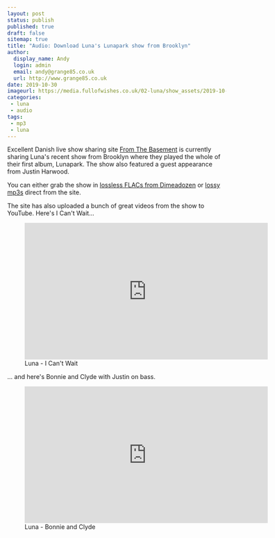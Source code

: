 ```yaml
---
layout: post
status: publish
published: true
draft: false
sitemap: true
title: "Audio: Download Luna's Lunapark show from Brooklyn"
author:
  display_name: Andy
  login: admin
  email: andy@grange85.co.uk
  url: http://www.grange85.co.uk
date: 2019-10-30
imageurl: https://media.fullofwishes.co.uk/02-luna/show_assets/2019-10-18/2019-10-18-luna-video-grab.jpg
categories:
 - luna
 - audio
tags:
 - mp3
 - luna
---
```

Excellent Danish live show sharing site [From The Basement](https://tdk-c90.blogspot.com/2019/10/2019-10-18-luna-new-york-elsewhere-hall.html) is currently sharing Luna's recent show from Brooklyn where they played the whole of their first album, Lunapark. The show also featured a guest appearance from Justin Harwood.

You can either grab the show in [lossless FLACs from Dimeadozen](http://www.dimeadozen.org/torrents-details.php?id=660757) or [lossy mp3s](https://mega.nz/#!uAEEyC4B!1MlZXx3YAZwOaIKBn7dx2ZdP2j57ERNJgMUls9b2GVA) direct from the site.

The site has also uploaded a bunch of great videos from the show to YouTube. Here's I Can't Wait...

<figure class="caption aligncenter"><iframe width="560" height="315" src="https://www.youtube.com/embed/Dya3Iaymp6M" frameborder="0" allowfullscreen></iframe><figcaption class="caption-text">Luna - I Can't Wait </figcaption></figure>

... and here's Bonnie and Clyde with Justin on bass.

<figure class="caption aligncenter"><iframe width="560" height="315" src="https://www.youtube.com/embed/poVo5-q1wpI" frameborder="0" allowfullscreen></iframe><figcaption class="caption-text">Luna - Bonnie and Clyde</figcaption></figure>
